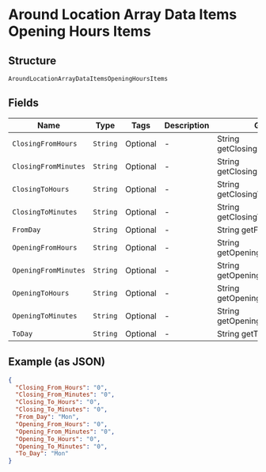 
# Around Location Array Data Items Opening Hours Items

## Structure

`AroundLocationArrayDataItemsOpeningHoursItems`

## Fields

| Name | Type | Tags | Description | Getter | Setter |
|  --- | --- | --- | --- | --- | --- |
| `ClosingFromHours` | `String` | Optional | - | String getClosingFromHours() | setClosingFromHours(String closingFromHours) |
| `ClosingFromMinutes` | `String` | Optional | - | String getClosingFromMinutes() | setClosingFromMinutes(String closingFromMinutes) |
| `ClosingToHours` | `String` | Optional | - | String getClosingToHours() | setClosingToHours(String closingToHours) |
| `ClosingToMinutes` | `String` | Optional | - | String getClosingToMinutes() | setClosingToMinutes(String closingToMinutes) |
| `FromDay` | `String` | Optional | - | String getFromDay() | setFromDay(String fromDay) |
| `OpeningFromHours` | `String` | Optional | - | String getOpeningFromHours() | setOpeningFromHours(String openingFromHours) |
| `OpeningFromMinutes` | `String` | Optional | - | String getOpeningFromMinutes() | setOpeningFromMinutes(String openingFromMinutes) |
| `OpeningToHours` | `String` | Optional | - | String getOpeningToHours() | setOpeningToHours(String openingToHours) |
| `OpeningToMinutes` | `String` | Optional | - | String getOpeningToMinutes() | setOpeningToMinutes(String openingToMinutes) |
| `ToDay` | `String` | Optional | - | String getToDay() | setToDay(String toDay) |

## Example (as JSON)

```json
{
  "Closing_From_Hours": "0",
  "Closing_From_Minutes": "0",
  "Closing_To_Hours": "0",
  "Closing_To_Minutes": "0",
  "From_Day": "Mon",
  "Opening_From_Hours": "0",
  "Opening_From_Minutes": "0",
  "Opening_To_Hours": "0",
  "Opening_To_Minutes": "0",
  "To_Day": "Mon"
}
```

